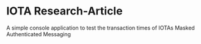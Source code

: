 # IOTA Research-Article

A simple console application to test the transaction times of IOTAs Masked Authenticated Messaging
